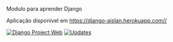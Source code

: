 Modulo para aprender Django

Aplicação disponível em https://django-aislan.herokuapp.com//


[![Django Project Web](https://github.com/Aislanfagundes/django/actions/workflows/django_project.yml/badge.svg)](https://github.com/Aislanfagundes/django/actions/workflows/django_project.yml)
[![Updates](https://pyup.io/repos/github/Aislanfagundes/django/shield.svg)](https://pyup.io/repos/github/Aislanfagundes/django/)